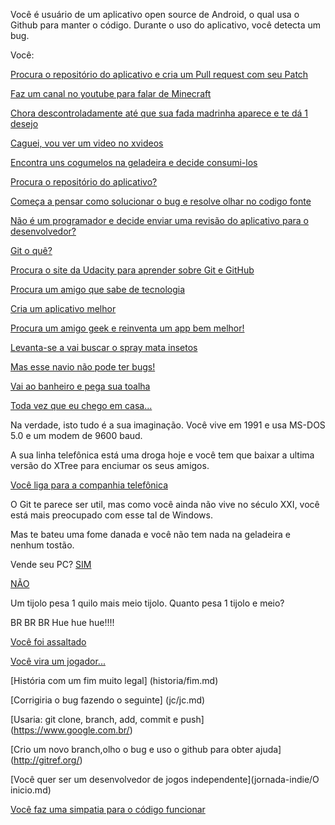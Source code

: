 Você é usuário de um aplicativo open source de Android, o qual usa o Github para manter o código. Durante o uso do
aplicativo, você detecta um bug.

Você:

[Procura o repositório do aplicativo e cria um Pull request com seu Patch](colabora/pullRequest.md)

[Faz um canal no youtube para falar de Minecraft](youtube/minecraft.md)

[Chora descontroladamente até que sua fada madrinha aparece e te dá 1 desejo](fada/fada.md)

[Caguei, vou ver um video no xvideos](xvideos/xvideos.md)

[Encontra uns cogumelos na geladeira e decide consumi-los](cogumelos/cogumelos.md)

[Procura o repositório do aplicativo?](colabora/colaborar.md)

[Começa a pensar como solucionar o bug e resolve olhar no codigo fonte](pesquisa/codFonte.md)

[Não é um programador e decide enviar uma revisão do aplicativo para o desenvolvedor?](revisa/revisar.md)

[Git o quê?](git/oque.md)

[Procura o site da Udacity para aprender sobre Git e GitHub](udacity/udacity.md)

[Procura um amigo que sabe de tecnologia](amigo/tecnologia.md)

[Cria um aplicativo melhor](cria/melhor.md)

[Procura um amigo geek e reinventa um app bem melhor!](amigo/incomodar/reinventar/reinventar-app.md)

[Levanta-se a vai buscar o spray mata insetos](spray/matainsetos.md)

[Mas esse navio não pode ter bugs!](titanic/iceberg.md)

[Vai ao banheiro e pega sua toalha](toalha/nave.md)

[Toda vez que eu chego em casa...](barata/baratadavizinha.md)

Na verdade, isto tudo é a sua imaginação. Você vive em 1991 e usa MS-DOS 5.0 e um modem de 9600 baud.

A sua linha telefônica está uma droga hoje e você tem que baixar a ultima versão do XTree para enciumar os seus amigos.

[Você liga para a companhia telefônica](telefonica/ocupado.md)

O Git te parece ser util, mas como você ainda não vive no século XXI, você está mais preocupado com esse tal de Windows.



Mas te bateu uma fome danada e você não tem nada na geladeira e nenhum tostão.

Vende seu PC?
[SIM](venda/sim.md)

[NÃO](nvenda/nao.md)

Um tijolo pesa 1 quilo mais meio tijolo. Quanto pesa 1 tijolo e meio?

BR BR BR Hue hue hue!!!!

[Você foi assaltado](ladrao/assalto.md)

[Você vira um jogador...](futebol/futebol.md)

[História com um fim muito legal] (historia/fim.md)

[Corrigiria o bug fazendo o seguinte] (jc/jc.md)

[Usaria: git clone, branch, add, commit e push] (https://www.google.com.br/)

[Crio um novo branch,olho o bug e uso o github para obter ajuda] (http://gitref.org/)

[Você quer ser um desenvolvedor de jogos independente](jornada-indie/O inicio.md)

[Você faz uma simpatia para o código funcionar](simpatia/simpatia.md)
